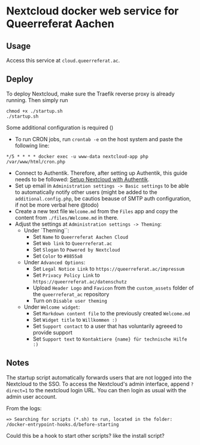 # Nextcloud docker web service for Queerreferat Aachen
## Usage
Access this service at `cloud.queerreferat.ac`.
<!--You find all important user documentation in the app `Collectives` from within the Nextcloud. -->

## Deploy
To deploy Nextcloud, make sure the Traefik reverse proxy is already running.
Then simply run
```
chmod +x ./startup.sh
./startup.sh
```
Some additional configuration is required ()
- To run CRON jobs, run `crontab -e` on the host system and paste the following
line:
```
*/5 * * * * docker exec -u www-data nextcloud-app php /var/www/html/cron.php
```
- Connect to Authentik. Therefore, after setting up Authentik, this guide needs
to be followed: [Setup Nextcloud with
Authentik](https://goauthentik.io/integrations/services/nextcloud/).
- Set up email in `Administration settings -> Basic settings` to be able to
automatically notify other users (might be added to the `additional.config.php`,
be cautios beause of SMTP auth configuration, if not be more verbal here @todo)
- Create a new text file `Welcome.md` from the `Files` app and copy the content
  from `./files/Welcome.md` in there.
- Adjust the settings at `Administration settings -> Theming`:
  - Under `Theming``:
    - Set `Name` to `Queerreferat Aachen Cloud`
    - Set `Web link` to `Queerreferat.ac`
    - Set `Slogan` to `Powered by Nextcloud`
    - Set `Color` to `#8855a8`
  - Under `Advanced Options`:
    - Set `Legal Notice Link` to `https://queerreferat.ac/impressum`
    - Set `Privacy Policy Link` to `https://queerreferat.ac/datenschutz`
    - Upload `Header Logo` and `Favicon` from the `custom_assets` folder of the
      `queerreferat_ac` repository
    - Turn on `Disable user theming`
  - Under `Welcome widget`:
    - Set `Markdown content file` to the previously created `Welcome.md`
    - Set `Widget title` to `Willkommen :)`
    - Set `Support contact` to a user that has voluntarily agreeed to provide
      support
    - Set `Support text` to `Kontaktiere {name} für technische Hilfe :)`

## Notes
The startup script automatically forwards users that are not logged into the
Nextcloud to the SSO. To access the Nextcloud's admin interface, append
`?direct=1` to the nextcloud login URL. You can then login as usual with the
admin user account.

From the logs:

```text
=> Searching for scripts (*.sh) to run, located in the folder: /docker-entrypoint-hooks.d/before-starting
```

Could this be a hook to start other scripts? like the install script?
